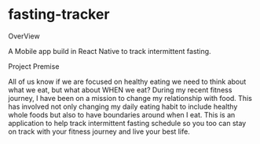 # fasting-tracker
OverView 

A Mobile app build in React Native to track intermittent fasting. 

Project Premise

All of us know if we are focused on healthy eating we need to think about what we eat, but what about WHEN we eat? During my recent fitness journey, I have been on a mission to change my relationship with food. This has involved not only changing my daily eating habit to include healthy whole foods but also to have boundaries around when I eat. This is an application to help track intermittent fasting schedule so you too can stay on track with your fitness journey and live your best life. 